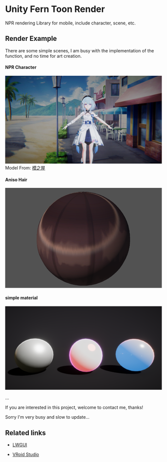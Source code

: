 # Unity Fern Toon Render
NPR rendering Library for mobile, include character, scene, etc.

## Render Example
There are some simple scenes, I am busy with the implementation of the function, and no time for art creation.

#### NPR Character

![](DocAssets/11-22.png)
Model From: [模之屋](https://www.aplaybox.com/details/model/S5d7KiigvyIb)

#### Aniso Hair
![](DocAssets/11-18-hair.png)

#### simple material
![](DocAssets/material-scene.png)

...

If you are interested in this project, welcome to contact me, thanks!

Sorry I'm very busy and slow to update...

## Related links

- [LWGUI](https://github.com/JasonMa0012/LWGUI)

- [VRoid Studio](https://vroid.com/en)
